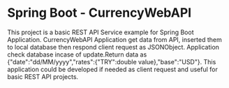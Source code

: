 # Spring Boot - CurrencyWebAPI

This project is a basic REST API Service example for Spring Boot Application.
CurrencyWebAPI Application get data from API, inserted them to local database then respond client request as JSONObject.
Application check database incase of update.Return data as {"date":"dd/MM/yyyy","rates":{"TRY":double value},"base":"USD"}.
This application could be developed if needed as client request and useful for basic REST API projects.
